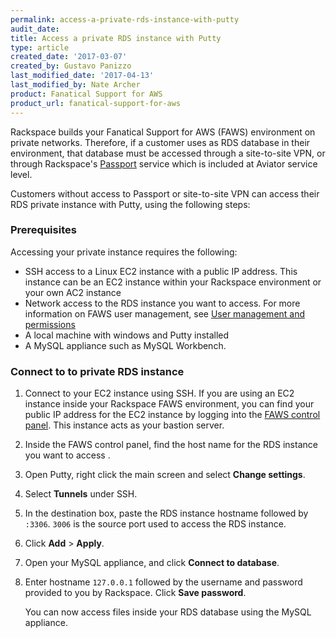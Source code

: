 ```yaml
---
permalink: access-a-private-rds-instance-with-putty
audit_date:
title: Access a private RDS instance with Putty
type: article
created_date: '2017-03-07'
created_by: Gustavo Panizzo
last_modified_date: '2017-04-13'
last_modified_by: Nate Archer
product: Fanatical Support for AWS
product_url: fanatical-support-for-aws
---
```


Rackspace builds your Fanatical Support for AWS (FAWS) environment on private networks. Therefore, if a customer uses as RDS database in their environment, that database must be accessed through a site-to-site VPN, or through Rackspace's  [Passport](https://manage.rackspace.com/docs/product-guide/passport.html) service which is included at Aviator service level.

Customers without access to Passport or site-to-site VPN can access their RDS private instance with Putty, using the following steps:

### Prerequisites

Accessing your private instance requires the following:

   - SSH access to a Linux EC2 instance with a public IP address. This instance can be an EC2 instance within your Rackspace environment or your own AC2 instance
   - Network access to the RDS instance you want to access. For more information on FAWS user management, see [User management and permissions](https://manage.rackspace.com/docs/product-guide/access_and_permissions/user_management_and_permissions.html)
   - A local machine with windows and Putty installed
   - A MySQL appliance such as MySQL Workbench.

### Connect to to private RDS instance

1. Connect to your EC2 instance using SSH. If you are using an EC2 instance inside your Rackspace FAWS environment, you can find your public IP address for the EC2 instance by logging into the [FAWS control panel](https://login.rackspace.com/). This instance acts as your bastion server.

2. Inside the FAWS control panel, find the host name for the RDS instance you want to access <!---Where in the control panel can users find the host name--->.

3. Open Putty, right click the main screen and select **Change settings**.

4. Select **Tunnels** under SSH.

5. In the destination box, paste the RDS instance hostname followed by `:3306`. `3006` is the source port used to access the RDS instance.

   <!---What source port should a user use if they are not using MySQL?--->

6. Click **Add** > **Apply**.

7. Open your MySQL appliance, and click **Connect to database**.

8. Enter hostname `127.0.0.1` followed by the username and password provided to you by Rackspace. Click **Save password**.

   You can now access files inside your RDS database using the MySQL appliance.
